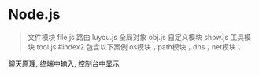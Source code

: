 # Node.js
>文件模块 file.js
路由 luyou.js
全局对象  obj.js
自定义模块 show.js
工具模块  tool.js
#index2 包含以下案例
os模块；path模块；dns；net模块；
>>
聊天原理, 终端中输入, 控制台中显示

